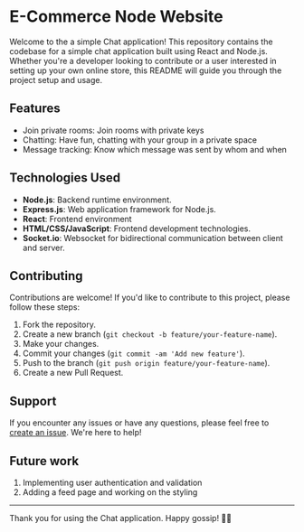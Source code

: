 # E-Commerce Node Website

Welcome to the a simple Chat application! This repository contains the codebase for a simple chat application built using React and Node.js. Whether you're a developer looking to contribute or a user interested in setting up your own online store, this README will guide you through the project setup and usage.

## Features

- Join private rooms: Join rooms with private keys
- Chatting: Have fun, chatting with your group in a private space
- Message tracking: Know which message was sent by whom and when

## Technologies Used

- **Node.js**: Backend runtime environment.
- **Express.js**: Web application framework for Node.js.
- **React**: Frontend environment
- **HTML/CSS/JavaScript**: Frontend development technologies.
- **Socket.io**: Websocket for bidirectional communication between client and server.

## Contributing

Contributions are welcome! If you'd like to contribute to this project, please follow these steps:

1. Fork the repository.
2. Create a new branch (`git checkout -b feature/your-feature-name`).
3. Make your changes.
4. Commit your changes (`git commit -am 'Add new feature'`).
5. Push to the branch (`git push origin feature/your-feature-name`).
6. Create a new Pull Request.


## Support

If you encounter any issues or have any questions, please feel free to [create an issue](https://github.com/Dodo-sr13/reactjs-chat-app/issues). We're here to help!

## Future work

1. Implementing user authentication and validation
2. Adding a feed page and working on the styling 

---

Thank you for using the Chat application. Happy gossip! 🛒🚀